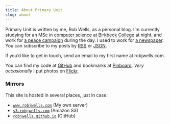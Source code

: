 ```yaml
---
title: About Primary Unit
slug: about
---
```


Primary Unit is written by me, Rob Wells, as a personal blog. I’m currently studying for an MSc in [computer science at Birkbeck College][bbk] at night, and work for [a peace campaign][cnd] during the day. I used to work for [a newspaper][star]. You can subscribe to my posts by [RSS][] or [JSON][].

If you’d like to get in touch, send an email to my first name at robjwells.com.

You can find my code at [GitHub][] and bookmarks at [Pinboard][]. *Very occasionally* I put photos on [Flickr][].

### Mirrors

This site is hosted in several places, just in case:

* [`www.robjwells.com`](https://www.robjwells.com) (My own server)
* [`s3.robjwells.com`](https://s3.robjwells.com) (Amazon S3)
* [`robjwells.github.io`](https://robjwells.github.io) (GitHub)

[bbk]: http://www.dcs.bbk.ac.uk
[cnd]: https://cnduk.org
[star]: https://morningstaronline.co.uk

[RSS]: /rss
[JSON]: /feed.json
[Twitter]: https://twitter.com/robjwells

[GitHub]: https://github.com/robjwells
[Pinboard]: https://pinboard.in/u:robjwells/public
[Flickr]: https://www.flickr.com/photos/orwellianrob/
